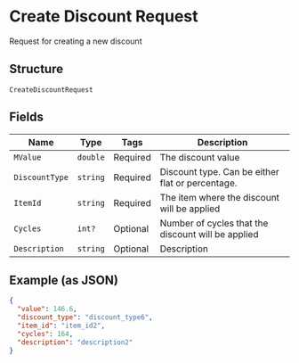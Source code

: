 
# Create Discount Request

Request for creating a new discount

## Structure

`CreateDiscountRequest`

## Fields

| Name | Type | Tags | Description |
|  --- | --- | --- | --- |
| `MValue` | `double` | Required | The discount value |
| `DiscountType` | `string` | Required | Discount type. Can be either flat or percentage. |
| `ItemId` | `string` | Required | The item where the discount will be applied |
| `Cycles` | `int?` | Optional | Number of cycles that the discount will be applied |
| `Description` | `string` | Optional | Description |

## Example (as JSON)

```json
{
  "value": 146.6,
  "discount_type": "discount_type6",
  "item_id": "item_id2",
  "cycles": 164,
  "description": "description2"
}
```

